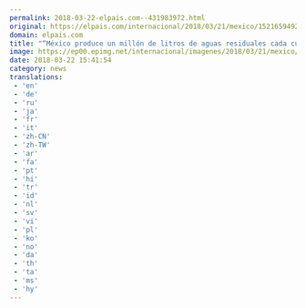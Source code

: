 ```yaml
---
permalink: 2018-03-22-elpais.com--431983972.html
original: https://elpais.com/internacional/2018/03/21/mexico/1521659492_767138.html#?ref=rss&format=simple&link=link
domain: elpais.com
title: "“México produce un millón de litros de aguas residuales cada cuatro segundos”"
image: https://ep00.epimg.net/internacional/imagenes/2018/03/21/mexico/1521659492_767138_1521659769_rrss_normal.jpg
date: 2018-03-22 15:41:54
category: news
translations: 
 - 'en'
 - 'de'
 - 'ru'
 - 'ja'
 - 'fr'
 - 'it'
 - 'zh-CN'
 - 'zh-TW'
 - 'ar'
 - 'fa'
 - 'pt'
 - 'hi'
 - 'tr'
 - 'id'
 - 'nl'
 - 'sv'
 - 'vi'
 - 'pl'
 - 'ko'
 - 'no'
 - 'da'
 - 'th'
 - 'ta'
 - 'ms'
 - 'hy'
---
```


